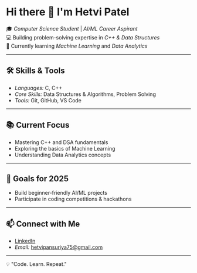 # Hi there 👋 I'm Hetvi Patel  

🎓 *Computer Science Student* | *AI/ML Career Aspirant*  
💻 Building problem-solving expertise in *C++ & Data Structures*  
🌱 Currently learning *Machine Learning* and *Data Analytics*  

---

## 🛠 Skills & Tools
- *Languages:* C, C++  
- *Core Skills:* Data Structures & Algorithms, Problem Solving  
- *Tools:* Git, GitHub, VS Code  

---

## 📚 Current Focus
- Mastering C++ and DSA fundamentals  
- Exploring the basics of Machine Learning  
- Understanding Data Analytics concepts  

---

## 🎯 Goals for 2025
- Build beginner-friendly AI/ML projects  
- Participate in coding competitions & hackathons   

---

## 📫 Connect with Me
- [LinkedIn](www.linkedin.com/in/hetvi-pansuriya-ba8339321)  
- *Email:* hetvipansuriya75@gmail.com

---

💡 "Code. Learn. Repeat."
